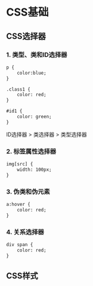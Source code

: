 # CSS基础
## CSS选择器
###  1. 类型、类和ID选择器
```html
p {
    color:blue;
}

.class1 {
    color: red;
}

#id1 {
    color: green;
}
```
ID选择器 > 类选择器 > 类型选择器
### 2. 标签属性选择器
```html
img[src] {
    width: 100px;
}
```
### 3. 伪类和伪元素
```html
a:hover {
    color: red;
}
```

### 4. 关系选择器

```html
div span {
    color: red;
}
```

## CSS样式


